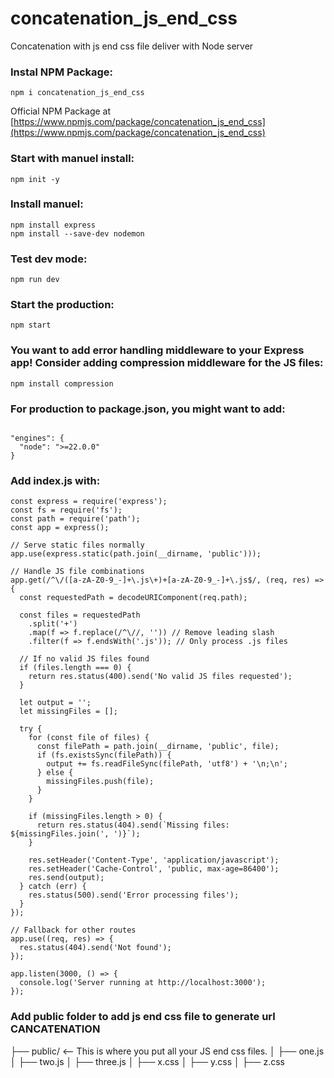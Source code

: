 # concatenation_js_end_css
Concatenation with js end css file deliver with Node server


### Instal NPM Package:
````
npm i concatenation_js_end_css
````
Official NPM Package at [https://www.npmjs.com/package/concatenation_js_end_css](https://www.npmjs.com/package/concatenation_js_end_css)

### Start with manuel install:
````
npm init -y
````
### Install manuel:
````
npm install express
npm install --save-dev nodemon

````
### Test dev mode:
````
npm run dev
````
### Start the production:
````
npm start
````

### You want to add error handling middleware to your Express app! Consider adding compression middleware for the JS files:
````
npm install compression
````
### For production to package.json, you might want to add:
````

"engines": {
  "node": ">=22.0.0"
}
````

### Add index.js with:
````
const express = require('express');
const fs = require('fs');
const path = require('path');
const app = express();

// Serve static files normally
app.use(express.static(path.join(__dirname, 'public')));

// Handle JS file combinations
app.get(/^\/([a-zA-Z0-9_-]+\.js\+)+[a-zA-Z0-9_-]+\.js$/, (req, res) => {
  const requestedPath = decodeURIComponent(req.path);
  
  const files = requestedPath
    .split('+')
    .map(f => f.replace(/^\//, '')) // Remove leading slash
    .filter(f => f.endsWith('.js')); // Only process .js files

  // If no valid JS files found
  if (files.length === 0) {
    return res.status(400).send('No valid JS files requested');
  }

  let output = '';
  let missingFiles = [];

  try {
    for (const file of files) {
      const filePath = path.join(__dirname, 'public', file);
      if (fs.existsSync(filePath)) {
        output += fs.readFileSync(filePath, 'utf8') + '\n;\n';
      } else {
        missingFiles.push(file);
      }
    }

    if (missingFiles.length > 0) {
      return res.status(404).send(`Missing files: ${missingFiles.join(', ')}`);
    }

    res.setHeader('Content-Type', 'application/javascript');
    res.setHeader('Cache-Control', 'public, max-age=86400');
    res.send(output);
  } catch (err) {
    res.status(500).send('Error processing files');
  }
});

// Fallback for other routes
app.use((req, res) => {
  res.status(404).send('Not found');
});

app.listen(3000, () => {
  console.log('Server running at http://localhost:3000');
});

````

### Add public folder to add js end css file to generate url CANCATENATION

├── public/                <-- This is where you put all your JS end css files.
│   ├── one.js
│   ├── two.js
│   ├── three.js
│   ├── x.css
│   ├── y.css
│   ├── z.css


